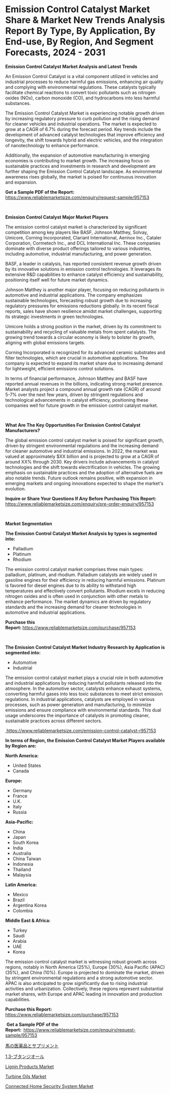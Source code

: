 <p><h1>Emission Control Catalyst Market Share & Market New Trends Analysis Report By Type, By Application, By End-use, By Region, And Segment Forecasts, 2024 - 2031</h1></p><p><strong>Emission Control Catalyst Market Analysis and Latest Trends</strong></p>
<p><p>An Emission Control Catalyst is a vital component utilized in vehicles and industrial processes to reduce harmful gas emissions, enhancing air quality and complying with environmental regulations. These catalysts typically facilitate chemical reactions to convert toxic pollutants such as nitrogen oxides (NOx), carbon monoxide (CO), and hydrocarbons into less harmful substances. </p><p>The Emission Control Catalyst Market is experiencing notable growth driven by increasing regulatory pressure to curb pollution and the rising demand for cleaner vehicles and industrial operations. The market is expected to grow at a CAGR of 6.7% during the forecast period. Key trends include the development of advanced catalyst technologies that improve efficiency and longevity, the shift towards hybrid and electric vehicles, and the integration of nanotechnology to enhance performance. </p><p>Additionally, the expansion of automotive manufacturing in emerging economies is contributing to market growth. The increasing focus on sustainable practices and investments in research and development are further shaping the Emission Control Catalyst landscape. As environmental awareness rises globally, the market is poised for continuous innovation and expansion.</p></p>
<p><strong>Get a Sample PDF of the Report:&nbsp;</strong> <a href="https://www.reliablemarketsize.com/enquiry/request-sample/957153">https://www.reliablemarketsize.com/enquiry/request-sample/957153</a></p>
<p>&nbsp;</p>
<p><strong>Emission Control Catalyst Major Market Players</strong></p>
<p><p>The emission control catalyst market is characterized by significant competition among key players like BASF, Johnson Matthey, Solvay, Umicore, Corning Incorporated, Clariant International, Aerinox Inc., Cataler Corporation, Cormetech Inc., and DCL International Inc. These companies dominate with diverse product offerings tailored to various industries, including automotive, industrial manufacturing, and power generation.</p><p>BASF, a leader in catalysis, has reported consistent revenue growth driven by its innovative solutions in emission control technologies. It leverages its extensive R&D capabilities to enhance catalyst efficiency and sustainability, positioning itself well for future market dynamics.</p><p>Johnson Matthey is another major player, focusing on reducing pollutants in automotive and industrial applications. The company emphasizes sustainable technologies, forecasting robust growth due to increasing regulatory pressures for emissions reductions globally. In its recent fiscal reports, sales have shown resilience amidst market challenges, supporting its strategic investments in green technologies.</p><p>Umicore holds a strong position in the market, driven by its commitment to sustainability and recycling of valuable metals from spent catalysts. The growing trend towards a circular economy is likely to bolster its growth, aligning with global emissions targets.</p><p>Corning Incorporated is recognized for its advanced ceramic substrates and filter technologies, which are crucial in automotive applications. The company is expected to expand its market share due to increasing demand for lightweight, efficient emissions control solutions.</p><p>In terms of financial performance, Johnson Matthey and BASF have reported annual revenues in the billions, indicating strong market presence. Market analysts project a compound annual growth rate (CAGR) of around 5-7% over the next few years, driven by stringent regulations and technological advancements in catalyst efficiency, positioning these companies well for future growth in the emission control catalyst market.</p></p>
<p>&nbsp;</p>
<p><strong>What Are The Key Opportunities For Emission Control Catalyst Manufacturers?</strong></p>
<p><p>The global emission control catalyst market is poised for significant growth, driven by stringent environmental regulations and the increasing demand for cleaner automotive and industrial emissions. In 2022, the market was valued at approximately $XX billion and is projected to grow at a CAGR of around XX% through 2030. Key drivers include advancements in catalyst technologies and the shift towards electrification in vehicles. The growing emphasis on sustainable practices and the adoption of alternative fuels are also notable trends. Future outlook remains positive, with expansion in emerging markets and ongoing innovations expected to shape the market's evolution.</p></p>
<p><strong>Inquire or Share Your Questions If Any Before Purchasing This Report:</strong> <a href="https://www.reliablemarketsize.com/enquiry/pre-order-enquiry/957153">https://www.reliablemarketsize.com/enquiry/pre-order-enquiry/957153</a></p>
<p>&nbsp;</p>
<p><strong>Market Segmentation</strong></p>
<p><strong>The Emission Control Catalyst Market Analysis by types is segmented into:</strong></p>
<p><ul><li>Palladium</li><li>Platinum</li><li>Rhodium</li></ul></p>
<p><p>The emission control catalyst market comprises three main types: palladium, platinum, and rhodium. Palladium catalysts are widely used in gasoline engines for their efficiency in reducing harmful emissions. Platinum is favored for diesel engines due to its ability to withstand high temperatures and effectively convert pollutants. Rhodium excels in reducing nitrogen oxides and is often used in conjunction with other metals to enhance performance. The market dynamics are driven by regulatory standards and the increasing demand for cleaner technologies in automotive and industrial applications.</p></p>
<p><strong>Purchase this Report:&nbsp;</strong><a href="https://www.reliablemarketsize.com/purchase/957153">https://www.reliablemarketsize.com/purchase/957153</a></p>
<p>&nbsp;</p>
<p><strong>The Emission Control Catalyst Market Industry Research by Application is segmented into:</strong></p>
<p><ul><li>Automotive</li><li>Industrial</li></ul></p>
<p><p>The emission control catalyst market plays a crucial role in both automotive and industrial applications by reducing harmful pollutants released into the atmosphere. In the automotive sector, catalysts enhance exhaust systems, converting harmful gases into less toxic substances to meet strict emission regulations. In industrial applications, catalysts are employed in various processes, such as power generation and manufacturing, to minimize emissions and ensure compliance with environmental standards. This dual usage underscores the importance of catalysts in promoting cleaner, sustainable practices across different sectors.</p></p>
<p><a href="https://www.reliablemarketsize.com/emission-control-catalyst-r957153">&nbsp;https://www.reliablemarketsize.com/emission-control-catalyst-r957153</a></p>
<p><strong>In terms of Region, the Emission Control Catalyst Market Players available by Region are:</strong></p>
<p>
    <p> <strong> North America: </strong>
        <ul>
            <li>United States</li>
            <li>Canada</li>
        </ul>
        </p> 
    <p> <strong> Europe: </strong>
        <ul>
            <li>Germany</li>
            <li>France</li>
            <li>U.K.</li>
            <li>Italy</li>
            <li>Russia</li>
        </ul>
        </p> 
    <p> <strong> Asia-Pacific: </strong>
        <ul>
            <li>China</li>
            <li>Japan</li>
            <li>South Korea</li>
            <li>India</li>
            <li>Australia</li>
            <li>China Taiwan</li>
            <li>Indonesia</li>
            <li>Thailand</li>
            <li>Malaysia</li>
        </ul>
        </p> 
    <p> <strong> Latin America: </strong>
        <ul>
            <li>Mexico</li>
            <li>Brazil</li>
            <li>Argentina Korea</li>
            <li>Colombia</li>
        </ul>
        </p> 
    <p> <strong> Middle East & Africa: </strong>
        <ul>
            <li>Turkey</li>
            <li>Saudi</li>
            <li>Arabia</li>
            <li>UAE</li>
            <li>Korea</li>
        </ul>
    </p>
    </p>
<p><p>The emission control catalyst market is witnessing robust growth across regions, notably in North America (25%), Europe (30%), Asia Pacific (APAC) (35%), and China (10%). Europe is projected to dominate the market, driven by stringent environmental regulations and a strong automotive sector. APAC is also anticipated to grow significantly due to rising industrial activities and urbanization. Collectively, these regions represent substantial market shares, with Europe and APAC leading in innovation and production capabilities.</p></p>
<p><strong>Purchase this Report: </strong><a href="https://www.reliablemarketsize.com/purchase/957153">https://www.reliablemarketsize.com/purchase/957153</a></p>
<p>&nbsp;<strong>Get a Sample PDF of the Report:&nbsp;&nbsp;</strong><a href="https://www.reliablemarketsize.com/enquiry/request-sample/957153">https://www.reliablemarketsize.com/enquiry/request-sample/957153</a></p>
<p><strong></strong></p>
<p><p><a href="https://medium.com/@efrainhaley_37009/%E3%82%B0%E3%83%AD%E3%83%BC%E3%83%90%E3%83%AB%E9%A6%AC%E7%94%A8%E8%A3%BD%E8%96%AC%E3%81%8A%E3%82%88%E3%81%B3%E3%82%B5%E3%83%97%E3%83%AA%E3%83%A1%E3%83%B3%E3%83%88%E5%B8%82%E5%A0%B4%E3%81%AE%E8%A6%8F%E6%A8%A1%E3%81%A8%E5%B8%82%E5%A0%B4%E5%8B%95%E5%90%91%E5%88%86%E6%9E%90-%E5%9C%B0%E5%9F%9F%E5%88%A5%E3%81%AE%E8%A6%8B%E9%80%9A%E3%81%97-%E7%AB%B6%E4%BA%89%E6%88%A6%E7%95%A5-2024%E5%B9%B4%E3%81%8B%E3%82%892031%E5%B9%B4%E3%81%BE%E3%81%A7%E3%81%AE%E4%BA%88%E6%B8%AC-fbdd728d68f8">馬の医薬品とサプリメント</a></p><p><a href="https://medium.com/@efrainhaley_37009/1-3-%E3%83%96%E3%82%BF%E3%83%B3%E3%82%B8%E3%82%AA%E3%83%BC%E3%83%AB%E5%B8%82%E5%A0%B4%E3%81%AE%E3%82%B7%E3%82%A7%E3%82%A2-%E3%82%B5%E3%82%A4%E3%82%BA-%E3%83%88%E3%83%AC%E3%83%B3%E3%83%89-%E7%94%A3%E6%A5%AD%E5%88%86%E6%9E%90%E3%83%AC%E3%83%9D%E3%83%BC%E3%83%88-%E3%82%BF%E3%82%A4%E3%83%97%E5%88%A5-%E6%9C%80%E7%B5%82%E7%94%A8%E9%80%94%E5%88%A5-%E5%95%86%E6%A5%AD-%E6%B6%88%E8%B2%BB%E8%80%85-%E7%94%A3%E6%A5%AD-%E3%81%9D%E3%81%AE%E4%BB%96-%E5%9C%B0%E5%9F%9F%E5%88%A5-%E3%82%BB%E3%82%B0%E3%83%A1%E3%83%B3%E3%83%88%E4%BA%88%E6%B8%AC-2024%E5%B9%B4-2031%E5%B9%B4-330093a69f0f">1,3-ブタンジオール</a></p><p><a href="https://issuu.com/reportprime-2/docs/lignin-products-market-size-2030.pp_9471c591462dc8">Lignin Products Market</a></p><p><a href="https://medium.com/@stephaniewynterk145/this-report-aims-to-provide-a-comprehensive-presentation-of-the-global-market-for-turbine-oils-916bda8f955b">Turbine Oils Market</a></p><p><a href="https://www.linkedin.com/pulse/connected-home-security-system-market-overview-global-trends-future-xfvpe?trackingId=6d3f29EOQzyxEno3egpDRA%3D%3D">Connected Home Security System Market</a></p></p>